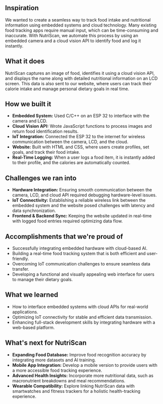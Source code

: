 ## Inspiration 
We wanted to create a seamless way to track food intake and nutritional information using embedded systems and cloud technology. Many existing food tracking apps require manual input, which can be time-consuming and inaccurate. With NutriScan, we automate this process by using an embedded camera and a cloud vision API to identify food and log it instantly.

## What it does 
NutriScan captures an image of food, identifies it using a cloud vision API, and displays the name along with detailed nutritional information on an LCD screen. This data is also sent to our website, where users can track their calorie intake and manage personal dietary goals in real time.

## How we built it 
- **Embedded System:** Used C/C++ on an ESP 32 to interface with the camera and LCD.
- **Cloud Vision API:** Wrote JavaScript functions to process images and return food identification results.
- **IoT Integration:** Connected the ESP 32 to the internet for wireless communication between the camera, LCD, and the cloud.
- **Website:** Built with HTML and CSS, where users create profiles, set goals, and track their food intake.
- **Real-Time Logging:** When a user logs a food item, it is instantly added to their profile, and the calories are automatically counted.

## Challenges we ran into 
- **Hardware Integration:** Ensuring smooth communication between the camera, LCD, and cloud API required debugging hardware-level issues.
- **IoT Connectivity:** Establishing a reliable wireless link between the embedded system and the website posed challenges with latency and data synchronization.
- **Frontend & Backend Sync:** Keeping the website updated in real-time with logged food entries required optimizing data flow.

## Accomplishments that we're proud of 
- Successfully integrating embedded hardware with cloud-based AI.
- Building a real-time food tracking system that is both efficient and user-friendly.
- Overcoming IoT communication challenges to ensure seamless data transfer.
- Developing a functional and visually appealing web interface for users to manage their dietary goals.

## What we learned 
- How to interface embedded systems with cloud APIs for real-world applications.
- Optimizing IoT connectivity for stable and efficient data transmission.
- Enhancing full-stack development skills by integrating hardware with a web-based platform.

## What's next for NutriScan 
- **Expanding Food Database:** Improve food recognition accuracy by integrating more datasets and AI training.
- **Mobile App Integration:** Develop a mobile version to provide users with a more accessible food tracking experience.
- **Advanced Health Insights:** Incorporate more nutritional data, such as macronutrient breakdowns and meal recommendations.
- **Wearable Compatibility:** Explore linking NutriScan data with smartwatches and fitness trackers for a holistic health-tracking experience.
